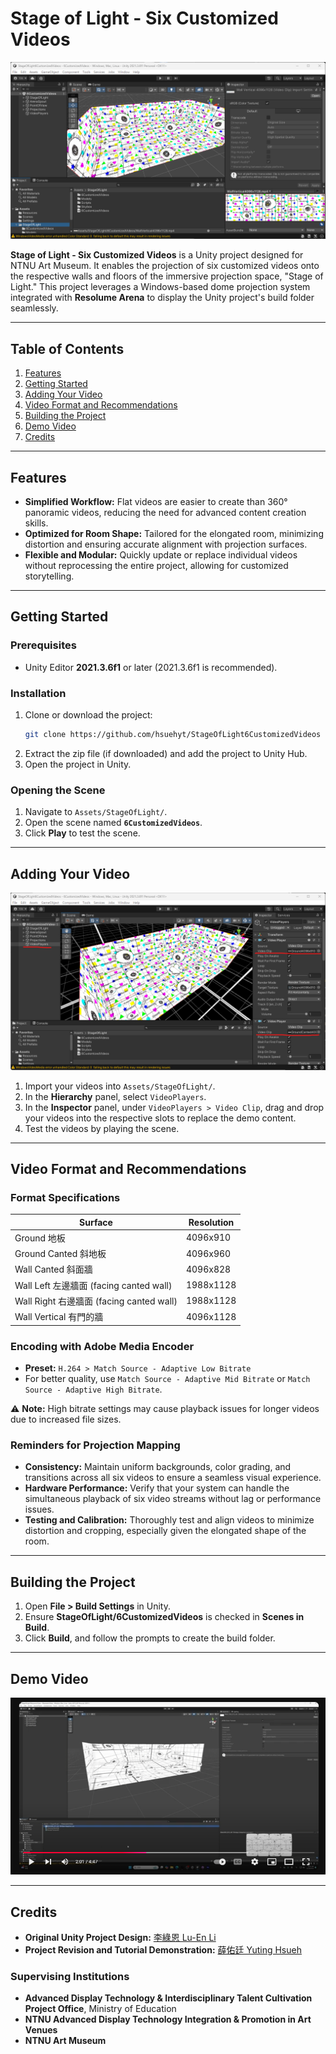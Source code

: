 # Stage of Light - Six Customized Videos

![Stage of Light Scene Preview](https://github.com/hsuehyt/StageOfLight6CustomizedVideos/blob/main/README/Screenshot%202024-11-19%20143629.png)

**Stage of Light - Six Customized Videos** is a Unity project designed for NTNU Art Museum. It enables the projection of six customized videos onto the respective walls and floors of the immersive projection space, "Stage of Light." This project leverages a Windows-based dome projection system integrated with **Resolume Arena** to display the Unity project's build folder seamlessly.

---

## Table of Contents
1. [Features](#features)
2. [Getting Started](#getting-started)
3. [Adding Your Video](#adding-your-video)
4. [Video Format and Recommendations](#video-format-and-recommendations)
5. [Building the Project](#building-the-project)
6. [Demo Video](#demo-video)
8. [Credits](#credits)

---

## Features

- **Simplified Workflow:** Flat videos are easier to create than 360° panoramic videos, reducing the need for advanced content creation skills.  
- **Optimized for Room Shape:** Tailored for the elongated room, minimizing distortion and ensuring accurate alignment with projection surfaces.  
- **Flexible and Modular:** Quickly update or replace individual videos without reprocessing the entire project, allowing for customized storytelling.  

---

## Getting Started

### Prerequisites
- Unity Editor **2021.3.6f1** or later (2021.3.6f1 is recommended).

### Installation
1. Clone or download the project:
   ```bash
   git clone https://github.com/hsuehyt/StageOfLight6CustomizedVideos
   ```
2. Extract the zip file (if downloaded) and add the project to Unity Hub.
3. Open the project in Unity.

### Opening the Scene
1. Navigate to `Assets/StageOfLight/`.
2. Open the scene named **`6CustomizedVideos`**.
3. Click **Play** to test the scene.

---

## Adding Your Video

![Adding Your Video Preview](https://github.com/hsuehyt/StageOfLight6CustomizedVideos/blob/main/README/Screenshot%202024-11-19%20160751.png)

1. Import your videos into `Assets/StageOfLight/`.
2. In the **Hierarchy** panel, select `VideoPlayers`.
3. In the **Inspector** panel, under `VideoPlayers > Video Clip`, drag and drop your videos into the respective slots to replace the demo content.
4. Test the videos by playing the scene.

---

## Video Format and Recommendations

### Format Specifications

| Surface              | Resolution   |
|-----------------------|--------------|
| Ground 地板           | 4096x910     |
| Ground Canted 斜地板  | 4096x960     |
| Wall Canted 斜面牆    | 4096x828     |
| Wall Left 左邊牆面 (facing canted wall) | 1988x1128    |
| Wall Right 右邊牆面 (facing canted wall) | 1988x1128    |
| Wall Vertical 有門的牆 | 4096x1128    |

### Encoding with Adobe Media Encoder
- **Preset:** `H.264 > Match Source - Adaptive Low Bitrate`
- For better quality, use `Match Source - Adaptive Mid Bitrate` or `Match Source - Adaptive High Bitrate`.

⚠ **Note:** High bitrate settings may cause playback issues for longer videos due to increased file sizes.

### Reminders for Projection Mapping

- **Consistency:** Maintain uniform backgrounds, color grading, and transitions across all six videos to ensure a seamless visual experience.  
- **Hardware Performance:** Verify that your system can handle the simultaneous playback of six video streams without lag or performance issues.  
- **Testing and Calibration:** Thoroughly test and align videos to minimize distortion and cropping, especially given the elongated shape of the room.

---

## Building the Project

1. Open **File > Build Settings** in Unity.
2. Ensure **StageOfLight/6CustomizedVideos** is checked in **Scenes in Build**.
3. Click **Build**, and follow the prompts to create the build folder.

---

## Demo Video

[![Watch the Demo Video](https://github.com/hsuehyt/StageOfLight1PanoramicVideo/blob/main/README/Screenshot%202024-11-18%20132004cropped.png)](https://youtu.be/3P2WE4laE2U)

---

## Credits

- **Original Unity Project Design:** [李綠恩 Lu-En Li](https://github.com/LeeMegumi)  
- **Project Revision and Tutorial Demonstration:** [薛佑廷 Yuting Hsueh](https://github.com/hsuehyt)

### Supervising Institutions
- **Advanced Display Technology & Interdisciplinary Talent Cultivation Project Office**, Ministry of Education  
- **NTNU Advanced Display Technology Integration & Promotion in Art Venues**  
- **NTNU Art Museum**